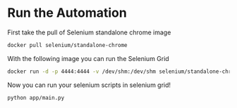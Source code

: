 # Run the Automation

First take the pull of Selenium standalone chrome image
``` bash
docker pull selenium/standalone-chrome
```

With the following image you can run the Selenium Grid
``` bash
docker run -d -p 4444:4444 -v /dev/shm:/dev/shm selenium/standalone-chrome
```

 Now you can run your selenium scripts in selenium grid!
```
python app/main.py
```
